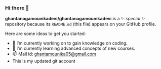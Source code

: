 ### Hi there 👋


**ghantanagamounikadevi/ghantanagamounikadevi** is a ✨ _special_ ✨ repository because its `README.md` (this file) appears on your GitHub profile.

Here are some ideas to get you started:

- 🔭 I’m currently working on to gain knowledge on coding.
- 🌱 I’m currently learning advanced concepts of new courses.
- 📫 Mail id: ghantamounika05@gmail.com
- This is my updated git account

